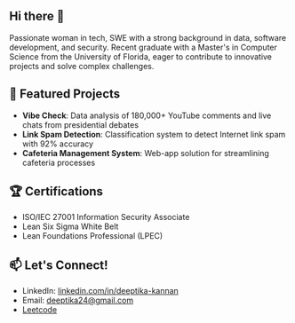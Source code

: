 ## Hi there 👋

Passionate woman in tech, SWE with a strong background in data, software development, and security. Recent graduate with a Master's in Computer Science from the University of Florida, eager to contribute to innovative projects and solve complex challenges.

## 🚀 Featured Projects

- **Vibe Check**: Data analysis of 180,000+ YouTube comments and live chats from presidential debates
- **Link Spam Detection**: Classification system to detect Internet link spam with 92% accuracy
- **Cafeteria Management System**: Web-app solution for streamlining cafeteria processes

## 🏆 Certifications

- ISO/IEC 27001 Information Security Associate
- Lean Six Sigma White Belt
- Lean Foundations Professional (LPEC)

## 📫 Let's Connect!

- LinkedIn: [linkedin.com/in/deeptika-kannan](https://linkedin.com/in/deeptika-kannan)
- Email: [deeptika24@gmail.com](deeptika24@gmail.com)
- [Leetcode](https://leetcode.com/u/deepsri1905/)
